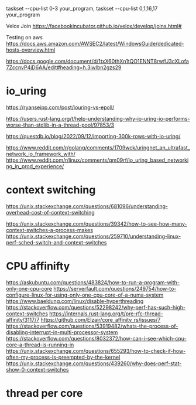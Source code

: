 
taskset --cpu-list 0-3 your_program,  taskset --cpu-list 0,1,16,17 your_program

Velox Join 
https://facebookincubator.github.io/velox/develop/joins.html#

Testing on aws
https://docs.aws.amazon.com/AWSEC2/latest/WindowsGuide/dedicated-hosts-overview.html


https://docs.google.com/document/d/1txX60thXn1tQO1ENNT8rwfU3cXLofa7ZccnvP4jD6AA/edit#heading=h.3iwlbn2gzs29



# io_uring
https://ryanseipp.com/post/iouring-vs-epoll/

https://users.rust-lang.org/t/help-understanding-why-io-uring-io-performs-worse-than-stdlib-in-a-thread-pool/97853/3

https://questdb.io/blog/2022/09/12/importing-300k-rows-with-io-uring/

https://www.reddit.com/r/golang/comments/1709wck/uringnet_an_ultrafast_network_io_framework_with/
https://www.reddit.com/r/linux/comments/qm09rf/io_uring_based_networking_in_prod_experience/

# context switching 
https://unix.stackexchange.com/questions/681096/understanding-overhead-cost-of-context-switching

https://unix.stackexchange.com/questions/39342/how-to-see-how-many-context-switches-a-process-makes
https://unix.stackexchange.com/questions/259710/understanding-linux-perf-sched-switch-and-context-switches


# CPU affinifty
https://askubuntu.com/questions/483824/how-to-run-a-program-with-only-one-cpu-core
https://serverfault.com/questions/249754/how-to-configure-linux-for-using-only-one-cpu-core-of-a-numa-system
https://www.baeldung.com/linux/disable-hyperthreading
https://stackoverflow.com/questions/52298242/why-perf-has-such-high-context-switches
https://internals.rust-lang.org/t/pre-rfc-thread-affinity/3117/7
https://github.com/Elzair/core_affinity_rs/issues/7
https://stackoverflow.com/questions/53919482/whats-the-process-of-disabling-interrupt-in-multi-processor-system
https://stackoverflow.com/questions/8032372/how-can-i-see-which-cpu-core-a-thread-is-running-in
https://unix.stackexchange.com/questions/655293/how-to-check-if-how-often-my-process-is-preempted-by-the-kernel
https://unix.stackexchange.com/questions/439260/why-does-perf-stat-show-0-context-switches


# thread per core
